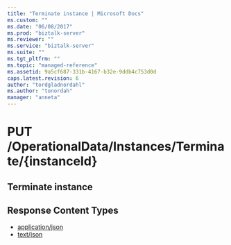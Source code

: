 ```yaml
---
title: "Terminate instance | Microsoft Docs"
ms.custom: ""
ms.date: "06/08/2017"
ms.prod: "biztalk-server"
ms.reviewer: ""
ms.service: "biztalk-server"
ms.suite: ""
ms.tgt_pltfrm: ""
ms.topic: "managed-reference"
ms.assetid: 9a5cf687-331b-4167-b32e-9ddb4c753d0d
caps.latest.revision: 6
author: "tordgladnordahl"
ms.author: "tonordah"
manager: "anneta"
---
```

# PUT /OperationalData/Instances/Terminate/{instanceId}
## Terminate instance

Response Content Types
---

- [application/json](../feature-pack-1/terminate-instance-application-json.md)
- [text/json](Response%20Content%20Type%20text%20json%20for%20terminate%20instance.md)

